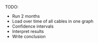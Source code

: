 TODO:
  - Run 2 months
  - Load over time of all cables in one graph
  - Confidence intervals
  - Interpret results
  - Write conclusion
